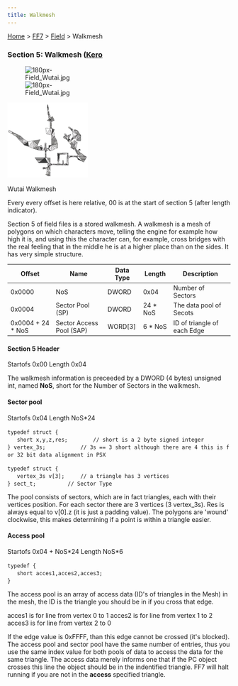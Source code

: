 ```yaml
---
title: Walkmesh
---
```


[Home](../../index.md) > [FF7](../../FF7.md) > [Field](../Field.md) > Walkmesh

### Section 5: Walkmesh ([Kero](../../User:Kero.md)

<div class="thumb tright">
<div class="thumbinner" style="width: 182px">

<figure><img src="Field_Wutai.jpg" title="180px-Field_Wutai.jpg" width="180" alt="180px-Field_Wutai.jpg" /><figcaption aria-hidden="true"><img src="180px-Field_Wutai.jpg" title="fig:180px-Field_Wutai.jpg" alt="180px-Field_Wutai.jpg" /></figcaption></figure>

<div class="thumbcaption">
<div class="magnify">

![](../../assets/Field_Wutai.jpg)

</div>

Wutai Walkmesh

</div>
</div>
</div>

Every every offset is here relative, 00 is at the start of section 5 (after length indicator).

Section 5 of field files is a stored walkmesh. A walkmesh is a mesh of polygons on which characters move, telling the engine for example how high it is, and using this the character can, for example, cross bridges with the real feeling that in the middle he is at a higher place than on the sides. It has very simple structure.

| Offset             | Name                     | Data Type | Length    | Description                 |
|--------------------|--------------------------|-----------|-----------|-----------------------------|
| 0x0000             | NoS                      | DWORD     | 0x04      | Number of Sectors           |
| 0x0004             | Sector Pool (SP)         | DWORD     | 24 \* NoS | The data pool of Secots     |
| 0x0004 + 24 \* NoS | Sector Access Pool (SAP) | WORD\[3\] | 6 \* NoS  | ID of triangle of each Edge |

#### Section 5 Header

Startofs 0x00 Length 0x04

The walkmesh information is preceeded by a DWORD (4 bytes) unsigned int, named **NoS**, short for the Number of Sectors in the walkmesh.

#### Sector pool

Startofs 0x04 Length NoS\*24

`typedef struct {`  
`   short x,y,z,res;        // short is a 2 byte signed integer`  
`} vertex_3s;           // 3s == 3 short although there are 4 this is for 32 bit data alignment in PSX`

`typedef struct {`  
`   vertex_3s v[3];     // a triangle has 3 vertices`  
`} sect_t;          // Sector Type`

The pool consists of sectors, which are in fact triangles, each with their vertices position. For each sector there are 3 vertices (3 vertex\_3s). Res is always equal to v\[0\].z (it is just a padding value). The polygons are 'wound' clockwise, this makes determining if a point is within a triangle easier.

#### Access pool

Startofs 0x04 + NoS\*24 Length NoS\*6

`typedef {`  
`   short acces1,acces2,acces3;`  
`}`

The access pool is an array of access data (ID's of triangles in the Mesh) in the mesh, the ID is the triangle you should be in if you cross that edge.

acces1 is for line from vertex 0 to 1 acces2 is for line from vertex 1 to 2 acces3 is for line from vertex 2 to 0

If the edge value is 0xFFFF, than this edge cannot be crossed (it's blocked). The access pool and sector pool have the same number of entries, thus you use the same index value for both pools of data to access the data for the same triangle. The access data merely informs one that if the PC object crosses this line the object should be in the indentified triangle. FF7 will halt running if you are not in the **access** specified triangle.

